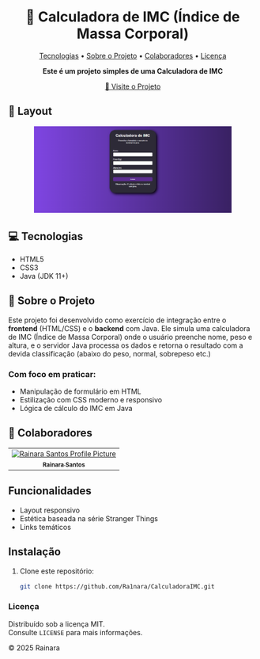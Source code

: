 ﻿<h1 align="center" style="font-weight: bold;">🧮 Calculadora de IMC (Índice de Massa Corporal)</h1>

<p align="center">
 <a href="#tech">Tecnologias</a> • 
 <a href="#about">Sobre o Projeto</a> • 
  <a href="#colab">Colaboradores</a> •
 <a href="#license">Licença</a>
</p>

<p align="center">
    <b>Este é um projeto simples de uma Calculadora de IMC</b>
</p>

<p align="center" >
     <a href="https://ra1nara.github.io/calculadoraimc/">📱 Visite o Projeto</a>
</p>

<h2 id="layout">🎨 Layout</h2>

<p align="center">
    <img src=".gitignore/preview.png" alt="Image Example" width="400px">
    

<h2 id="tech">💻 Tecnologias</h2>

- HTML5
- CSS3
- Java (JDK 11+) 

<h2 id="about">🚀 Sobre o Projeto</h2>

Este projeto foi desenvolvido como exercício de integração entre o **frontend** (HTML/CSS) e o **backend** com Java. Ele simula uma calculadora de IMC (Índice de Massa Corporal) onde o usuário preenche nome, peso e altura, e o servidor Java processa os dados e retorna o resultado com a devida classificação (abaixo do peso, normal, sobrepeso etc.)

<h3>Com foco em praticar:</h3>

- Manipulação de formulário em HTML
- Estilização com CSS moderno e responsivo
- Lógica de cálculo do IMC em Java




<h2 id="colab">🤝 Colaboradores</h2>


<table>
  <tr>
    <td align="center">
      <a href="#">
        <img src="https://avatars.githubusercontent.com/u/161402707?s=400&u=87632fc19b6b39b9f6a386ba8952f2d0b25455c7&v=4" width="100px;" alt="Rainara Santos Profile Picture"/><br>
        <sub>
          <b>Rainara Santos</b>
        </sub>
      </a>
    </td>
    </td>
  </tr>
</table>

## Funcionalidades


- Layout responsivo
- Estética baseada na série Stranger Things
- Links temáticos


## Instalação

1. Clone este repositório:  
   ```bash
   git clone https://github.com/Ra1nara/CalculadoraIMC.git

<h3 id="license"> Licença </h3>

Distribuído sob a licença MIT.  
Consulte `LICENSE` para mais informações.

© 2025 Rainara